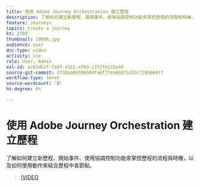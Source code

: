 ```yaml
---
title: 使用 Adobe Journey Orchestration 建立歷程
description: 了解如何建立新歷程、展開事件、使用協調控制功能來掌控歷程的流程和時機，以及如何使用動作來結合歷程中各節點。
feature: Journeys
topics: Create a journey
kt: 2789
thumbnail: 29696.jpg
audience: user
doc-type: video
activity: use
role: User, Admin
exl-id: ec61db2f-7a0f-4161-af03-c3f2fe122e4d
source-git-commit: 2f38aa89396944fa6f77ea6b875293cf295866ff
workflow-type: tm+mt
source-wordcount: '0'
ht-degree: 0%

---
```



# 使用 Adobe Journey Orchestration 建立歷程

了解如何建立新歷程、開始事件、使用協調控制功能來掌控歷程的流程與時機，以及如何使用動作來結合歷程中各節點。

>[!VIDEO](https://video.tv.adobe.com/v/29696?quality=12)

